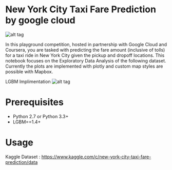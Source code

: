 # New York City Taxi Fare Prediction by google cloud
 
 ![alt tag](https://doublehorn.com/wp-content/uploads/2018/02/google-cloud-logo.png)

 In this playground competition, hosted in partnership with Google Cloud and Coursera, you are tasked with predicting the fare amount (inclusive of tolls) for a taxi ride in New York City given the pickup and dropoff locations. This notebook focuses on the Exploratory Data Analysis of the following dataset. Currently the plots are implemented with plotly and custom map styles are possible with Mapbox.
 
 LGBM Implimentation 
![alt tag](http://www.essential-new-york-city-guide.com/images/nyc-taxi.jpg)


Prerequisites
========================
* Python 2.7 or Python 3.3+
* LGBM==1.4+

Usage
========================
Kaggle Dataset : https://www.kaggle.com/c/new-york-city-taxi-fare-prediction/data
